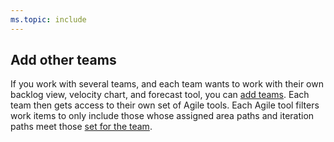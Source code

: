 ```yaml
---
ms.topic: include
---
```



## Add other teams

If you work with several teams, and each team wants to work with their own backlog view, velocity chart, and forecast tool, you can [add teams](../../organizations/settings/add-teams.md). Each team then gets access to their own set of Agile tools. Each Agile tool filters work items to only include those whose assigned area paths and iteration paths meet those [set for the team](../../organizations/settings/about-teams-and-settings.md).